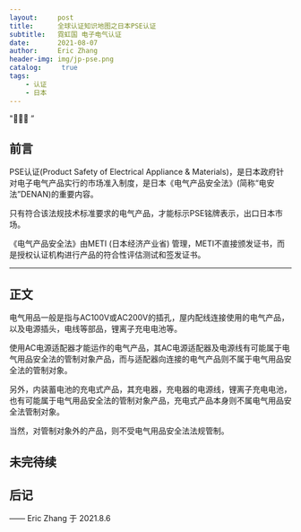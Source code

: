 ```yaml
---
layout:     post
title:      全球认证知识地图之日本PSE认证
subtitle:   霓虹国 电子电气认证
date:       2021-08-07
author:     Eric Zhang
header-img: img/jp-pse.png
catalog: 	 true
tags:
    - 认证
    - 日本
---
```

"🙉🙉🙉 ”


## 前言

PSE认证(Product Safety of Electrical Appliance & Materials)，是日本政府针对电子电气产品实行的市场准入制度，是日本《电气产品安全法》(简称“电安法”DENAN)的重要内容。

只有符合该法规技术标准要求的电气产品，才能标示PSE铭牌表示，出口日本市场。

《电气产品安全法》由METI (日本经济产业省) 管理，METI不直接颁发证书，而是授权认证机构进行产品的符合性评估测试和签发证书。

---


## 正文

电气用品一般是指与AC100V或AC200V的插孔，屋内配线连接使用的电气产品，以及电源插头，电线等部品，锂离子充电电池等。

使用AC电源适配器才能运作的电气产品，其AC电源适配器及电源线有可能属于电气用品安全法的管制对象产品，而与适配器向连接的电气产品则不属于电气用品安全法的管制对象。 

另外，内装蓄电池的充电式产品，其充电器，充电器的电源线，锂离子充电电池，也有可能属于电气用品安全法的管制对象产品，充电式产品本身则不属电气用品安全法管制对象。

当然，对管制对象外的产品，则不受电气用品安全法法规管制。


未完待续
---


## 后记




—— Eric Zhang 于 2021.8.6
